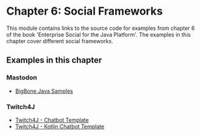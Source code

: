 # Chapter 6: Social Frameworks

This module contains links to the source code for examples from chapter 6 of the book 'Enterprise Social for the Java Platform'. The examples in this chapter cover different social frameworks.

## Examples in this chapter

### Mastodon
* [BigBone Java Samples](bigbone-sample-java)

### Twitch4J
* [Twitch4J - Chatbot Template](https://github.com/twitch4j/twitch4j-chatbot)
* [Twitch4J - Kotlin Chatbot Template](https://github.com/twitch4j/twitch4j-chatbot-kotlin)
